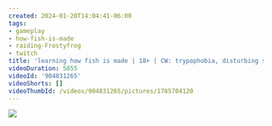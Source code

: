 ```yaml
---
created: 2024-01-20T14:04:41-06:00
tags:
- gameplay
- how-fish-is-made
- raiding-Frostyfrog
- twitch
title: 'learning how fish is made | 18+ | CW: trypophobia, disturbing subject matters'
videoDuration: 5855
videoId: '904831265'
videoShorts: []
videoThumbId: /videos/904831265/pictures/1785704120
---
```


![](20240120200441.jpg)
